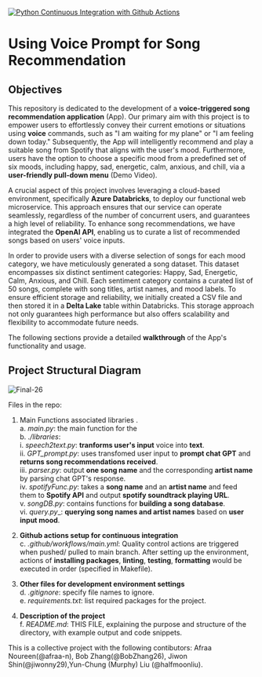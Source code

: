 [![Python Continuous Integration with Github Actions](https://github.com/halfmoonliu/SongRecommendation/actions/workflows/cicd.yml/badge.svg)](https://github.com/halfmoonliu/SongRecommendation/actions/workflows/cicd.yml)

# Using Voice Prompt for Song Recommendation

## Objectives

This repository is dedicated to the development of a **voice-triggered song recommendation application** (App). Our primary aim with this project is to empower users to effortlessly convey their current emotions or situations using **voice** commands, such as "I am waiting for my plane" or "I am feeling down today." Subsequently, the App will intelligently recommend and play a suitable song from Spotify that aligns with the user's mood. Furthermore, users have the option to choose a specific mood from a predefined set of six moods, including happy, sad, energetic, calm, anxious, and chill, via a **user-friendly pull-down menu** (Demo Video).

A crucial aspect of this project involves leveraging a cloud-based environment, specifically **Azure Databricks**, to deploy our functional web microservice. This approach ensures that our service can operate seamlessly, regardless of the number of concurrent users, and guarantees a high level of reliability. To enhance song recommendations, we have integrated the **OpenAI API**, enabling us to curate a list of recommended songs based on users' voice inputs.

In order to provide users with a diverse selection of songs for each mood category, we have meticulously generated a song dataset. This dataset encompasses six distinct sentiment categories: Happy, Sad, Energetic, Calm, Anxious, and Chill. Each sentiment category contains a curated list of 50 songs, complete with song titles, artist names, and mood labels. To ensure efficient storage and reliability, we initially created a CSV file and then stored it in a **Delta Lake** table within Databricks. This storage approach not only guarantees high performance but also offers scalability and flexibility to accommodate future needs.

The following sections provide a detailed **walkthrough** of the App's functionality and usage.


## Project Structural Diagram
![Final-26](https://github.com/halfmoonliu/SongRecommendation/assets/141781876/8546444e-f752-4a4f-95f5-9b3b9fe69561)




Files in the repo:

1. Main Functions associated libraries .
  <br>a. _main.py_: the main function for the
  <br>b. _./libraries_:
      <br>i.   _speech2text.py_: **tranforms user's input** voice into **text**. 
      <br>ii.  _GPT_prompt.py_: uses transfomed user input to **prompt chat GPT** and **returns song recommendations received**.
      <br>iii. _parser.py_: output **one song name** and the corresponding **artist name** by parsing chat GPT's response.
      <br>iv.  _spotifyFunc.py_: takes a **song name** and an **artist name** and feed them to **Spotify API** and output **spotify soundtrack playing URL**.
      <br>v.  _songDB.py_: contains functions for **building a song database**.
      <br>vi. _query.py__: **querying song names and artist names** based on **user input mood**.

3. **Github actions setup for continuous integration**
      <br>c. _.github/workflows/main.yml_: Quality control actions are triggered when pushed/ pulled to main branch. After setting up the environment, actions of **installing packages**, **linting**, **testing**, **formatting** would be executed in order (specified in Makefile). 

4. **Other files for development environment settings**
      <br>d. _.gitignore_: specify file names to ignore.
      <br>e. _requirements.txt_: list required packages for the project.

5. **Description of the project**
   <br>f. _README.md_: THIS FILE, explaining the purpose and structure of the directory, with example output and code snippets.

This is a collective project with the following contibutors: Afraa Noureen(@afraa-n), Bob Zhang(@BobZhang26), Jiwon Shin(@jiwonny29),Yun-Chung (Murphy) Liu (@halfmoonliu).

